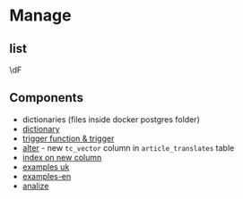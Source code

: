 # Manage

## list

\dF

## Components

- dictionaries (files inside docker postgres folder)
- [dictionary](./dictionary.sql)
- [trigger function & trigger](./trigger.sql)
- [alter](./alter.sql) - new `tc_vector` column in `article_translates` table
- [index on new column](./index.sql)
- [examples uk](./table-uk.sql)
- [examples-en](./table.sql)
- [analize](./analize.sql)